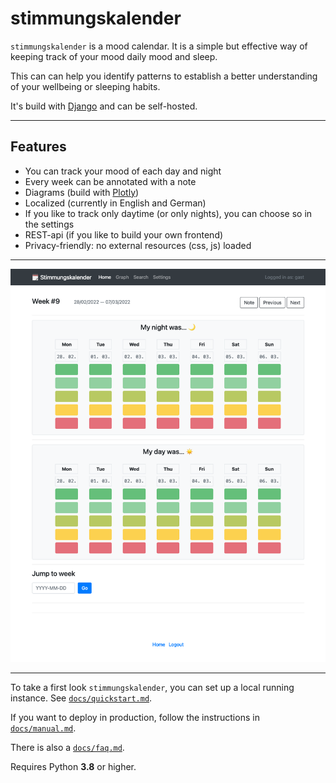 # stimmungskalender

`stimmungskalender` is a mood calendar. It is a simple but effective way of keeping track of your mood daily mood and sleep.

This can can help you identify patterns to establish a better understanding of your wellbeing or sleeping habits.

It's build with [Django](https://www.djangoproject.com/) and can be self-hosted.

---

## Features

 * You can track your mood of each day and night 
 * Every week can be annotated with a note
 * Diagrams (build with [Plotly](https://plotly.com/))
 * Localized (currently in English and German)
 * If you like to track only daytime (or only nights), you can choose so in the settings
 * REST-api (if you like to build your own frontend)
 * Privacy-friendly: no external resources (css, js) loaded

---

![Screenshot of ampd on a mobile device](.github/form.png)

---

To take a first look `stimmungskalender`, you can set up a local running instance. See [`docs/quickstart.md`](docs/quickstart.md).

If you want to deploy in production, follow the instructions in [`docs/manual.md`](docs/manual.md).

There is also a [`docs/faq.md`](docs/faq.md).

Requires Python **3.8** or higher.